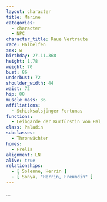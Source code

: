 ```yaml
---
layout: character
title: Marine
categories:
  - character
  - NPC
character_title: Raue Vertraute
race: Halbelfen
sex: w
birthday: 27.11.368
height: 1.78
weight: 70
bust: 86
underbust: 72
shoulder_width: 44
waist: 72
hip: 88
muscle_mass: 36
affiliations:
  - Schicksalsjünger Fortunas
functions:
  - Leibgarde der Kurfürstin von Hal
class: Paladin
subclasses:
  - Thronwächter
homes:
  - Frelia
alignment: LN
alive: true
relationships:
  - [ Solenne, Herrin ]
  - [ Sonya, "Herrin, Freundin" ]
---
```


...
